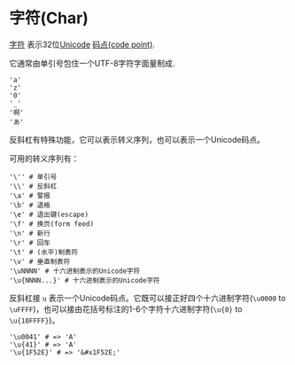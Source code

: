 # 字符(Char)

[字符](http://crystal-lang.org/api/Char.html) 表示32位[Unicode](http://en.wikipedia.org/wiki/Unicode) [码点(code point)](http://en.wikipedia.org/wiki/Code_point).

它通常由单引号包住一个UTF-8字符字面量制成.

```crystal
'a'
'z'
'0'
'_'
'啊'
'あ'
```

反斜杠有特殊功能，它可以表示转义序列，也可以表示一个Unicode码点。

可用的转义序列有：

```crystal
'\'' # 单引号
'\\' # 反斜杠
'\a' # 警报
'\b' # 退格
'\e' # 退出键(escape)
'\f' # 换页(form feed)
'\n' # 新行
'\r' # 回车
'\t' # (水平)制表符
'\v' # 垂直制表符
'\uNNNN' # 十六进制表示的Unicode字符
'\u{NNNN...}' # 十六进制表示的Unicode字符
```

反斜杠接 `u` 表示一个Unicode码点。它既可以接正好四个十六进制字符(`\u0000` to `\uFFFF`)，也可以接由花括号标注的1-6个字符十六进制字符(`\u{0}` to `\u{10FFFF}`)。 

```crystal
'\u0041' # => 'A'
'\u{41}' # => 'A'
'\u{1F52E}' # => '&#x1F52E;'
```
